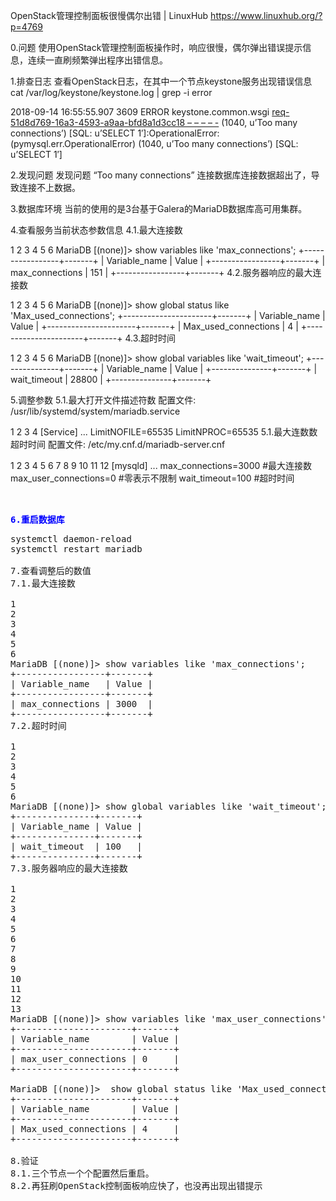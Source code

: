 OpenStack管理控制面板很慢偶尔出错 | LinuxHub https://www.linuxhub.org/?p=4769

0.问题
使用OpenStack管理控制面板操作时，响应很慢，偶尔弹出错误提示信息，连续一直刷频繁弹出程序出错信息。

   
1.排查日志
查看OpenStack日志，在其中一个节点keystone服务出现错误信息
cat /var/log/keystone/keystone.log | grep -i error

2018-09-14 16:55:55.907 3609 ERROR keystone.common.wsgi [req-51d8d769-16a3-4593-a9aa-bfd8a1d3cc18 – – – – -](pymysql.err.OperationalError) (1040, u’Too many connections’) [SQL: u’SELECT 1′]:OperationalError: (pymysql.err.OperationalError) (1040, u’Too many connections’) [SQL: u’SELECT 1′]

   
2.发现问题
发现问题 “Too many connections” 连接数据库连接数据超出了，导致连接不上数据。

   
3.数据库环境
当前的使用的是3台基于Galera的MariaDB数据库高可用集群。

   
4.查看服务当前状态参数信息
4.1.最大连接数

1
2
3
4
5
6
MariaDB [(none)]> show variables like 'max_connections';
+-----------------+-------+
| Variable_name   | Value |
+-----------------+-------+
| max_connections | 151   |
+-----------------+-------+
4.2.服务器响应的最大连接数

1
2
3
4
5
6
MariaDB [(none)]>  show global status like 'Max_used_connections';
+----------------------+-------+
| Variable_name        | Value |
+----------------------+-------+
| Max_used_connections | 4     |
+----------------------+-------+
4.3.超时时间

1
2
3
4
5
6
MariaDB [(none)]> show global variables like 'wait_timeout'; 
+---------------+-------+
| Variable_name | Value |
+---------------+-------+
| wait_timeout  | 28800 |
+---------------+-------+
   
5.调整参数
5.1.最大打开文件描述符数
配置文件: /usr/lib/systemd/system/mariadb.service

1
2
3
4
[Service]
...
LimitNOFILE=65535
LimitNPROC=65535
5.1.最大连数数超时时间
配置文件: /etc/my.cnf.d/mariadb-server.cnf

1
2
3
4
5
6
7
8
9
10
11
12
[mysqld]
...
max_connections=3000    #最大连接数
max_user_connections=0  #零表示不限制
wait_timeout=100        #超时时间
<pre>
 
   
<span style="color: #0000ff;"><strong>6.重启数据库</strong></span>
<pre>
systemctl daemon-reload
systemctl restart mariadb
   
7.查看调整后的数值
7.1.最大连接数

1
2
3
4
5
6
MariaDB [(none)]> show variables like 'max_connections';
+-----------------+-------+
| Variable_name   | Value |
+-----------------+-------+
| max_connections | 3000  |
+-----------------+-------+
7.2.超时时间

1
2
3
4
5
6
MariaDB [(none)]> show global variables like 'wait_timeout'; 
+---------------+-------+
| Variable_name | Value |
+---------------+-------+
| wait_timeout  | 100   |
+---------------+-------+
7.3.服务器响应的最大连接数

1
2
3
4
5
6
7
8
9
10
11
12
13
MariaDB [(none)]> show variables like 'max_user_connections';
+----------------------+-------+
| Variable_name        | Value |
+----------------------+-------+
| max_user_connections | 0     |
+----------------------+-------+
 
MariaDB [(none)]>  show global status like 'Max_used_connections';
+----------------------+-------+
| Variable_name        | Value |
+----------------------+-------+
| Max_used_connections | 4     |
+----------------------+-------+
   
8.验证
8.1.三个节点一个个配置然后重启。
8.2.再狂刷OpenStack控制面板响应快了，也没再出现出错提示